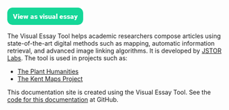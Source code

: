 <a href="https://visual-essays.app"><img src="/ve-button.png"></a>

The Visual Essay Tool helps academic researchers compose articles using state-of-the-art digital methods such as mapping, automatic information retrieval, and advanced image linking algorithms. It is developed by [JSTOR Labs](http://labs.jstor.org). The tool is used in projects such as:

* [The Plant Humanities](https://plant-humanities.app/)
* [The Kent Maps Project](https://kent-maps.online/about)

This documentation site is created using the Visual Essay Tool. See the [code for this documentation](https://github.com/JSTOR-Labs/ve-docs) at GitHub.
